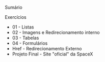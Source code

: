 Sumário

Exercícios
* 01 - Listas
* 02 - Imagens e Redirecionamento interno
* 03 - Tabelas
* 04 - Formulários
* Href - Redirecionamento Externo
* Projeto Final - Site "oficial" da SpaceX